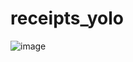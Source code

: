 # receipts_yolo


![image](https://user-images.githubusercontent.com/106252279/232359293-e4a10d5b-31e3-429d-b38a-35c938797aea.png)
